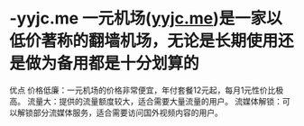 # -yyjc.me 一元机场([yyjc.me](https://yyai.me/))是一家以低价著称的翻墙机场，无论是长期使用还是做为备用都是十分划算的
优点
价格低廉：一元机场的价格非常便宜，年付套餐12元起，每月1元性价比极高。
流量大：提供的流量额度较大，适合需要大量流量的用户。
流媒体解锁：可以解锁部分流媒体服务，适合需要访问国外视频内容的用户。
